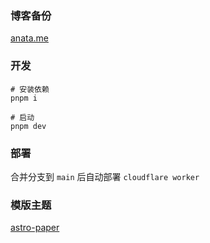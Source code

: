 ### 博客备份

[anata.me](https://anata.me/)

### 开发

```
# 安装依赖
pnpm i

# 启动
pnpm dev
```

### 部署
合并分支到 `main` 后自动部署 `cloudflare worker`

### 模版主题
[astro-paper](https://github.com/satnaing/astro-paper)